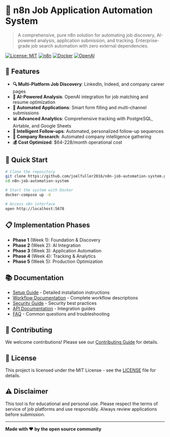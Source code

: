# 🤖 n8n Job Application Automation System

> A comprehensive, pure n8n solution for automating job discovery, AI-powered analysis, application submission, and tracking. Enterprise-grade job search automation with zero external dependencies.

[![License: MIT](https://img.shields.io/badge/License-MIT-yellow.svg)](https://opensource.org/licenses/MIT)
[![n8n](https://img.shields.io/badge/n8n-Compatible-FF6D5A)](https://n8n.io/)
[![Docker](https://img.shields.io/badge/Docker-Ready-2496ED)](https://www.docker.com/)
[![OpenAI](https://img.shields.io/badge/OpenAI-Integrated-412991)](https://openai.com/)

## 🌟 Features

- **🔍 Multi-Platform Job Discovery**: LinkedIn, Indeed, and company career pages
- **🧠 AI-Powered Analysis**: OpenAI integration for job matching and resume optimization
- **🤖 Automated Applications**: Smart form filling and multi-channel submissions
- **📊 Advanced Analytics**: Comprehensive tracking with PostgreSQL, Airtable, and Google Sheets
- **📧 Intelligent Follow-ups**: Automated, personalized follow-up sequences
- **🏢 Company Research**: Automated company intelligence gathering
- **💰 Cost Optimized**: $64-228/month operational cost

## 🚀 Quick Start

```bash
# Clone the repository
git clone https://github.com/joelfuller2016/n8n-job-automation-system.git
cd n8n-job-automation-system

# Start the system with Docker
docker-compose up -d

# Access n8n interface
open http://localhost:5678
```

## 📋 Implementation Phases

- **Phase 1** (Week 1): Foundation & Discovery
- **Phase 2** (Week 2): AI Integration  
- **Phase 3** (Week 3): Application Automation
- **Phase 4** (Week 4): Tracking & Analytics
- **Phase 5** (Week 5): Production Optimization

## 📚 Documentation

- [Setup Guide](docs/SETUP.md) - Detailed installation instructions
- [Workflow Documentation](docs/WORKFLOWS.md) - Complete workflow descriptions
- [Security Guide](docs/SECURITY.md) - Security best practices
- [API Documentation](docs/API.md) - Integration guides
- [FAQ](docs/FAQ.md) - Common questions and troubleshooting

## 🤝 Contributing

We welcome contributions! Please see our [Contributing Guide](CONTRIBUTING.md) for details.

## 📄 License

This project is licensed under the MIT License - see the [LICENSE](LICENSE) file for details.

## ⚠️ Disclaimer

This tool is for educational and personal use. Please respect the terms of service of job platforms and use responsibly. Always review applications before submission.

---

**Made with ❤️ by the open source community**